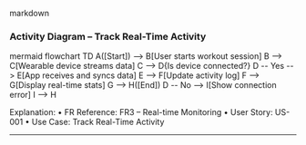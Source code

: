 
markdown
### Activity Diagram – Track Real-Time Activity

mermaid
flowchart TD
    A([Start]) --> B[User starts workout session]
    B --> C[Wearable device streams data]
    C --> D{Is device connected?}
    D -- Yes --> E[App receives and syncs data]
    E --> F[Update activity log]
    F --> G[Display real-time stats]
    G --> H([End])
    D -- No --> I[Show connection error]
    I --> H

Explanation:
	•	FR Reference: FR3 – Real-time Monitoring
	•	User Story: US-001
	•	Use Case: Track Real-Time Activity

---
